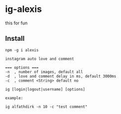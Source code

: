 # ig-alexis
this for fun

## Install

`npm -g i alexis`

```
instagram auto love and comment

=== options ===
-n  , number of images, default all
-d  , love and comment delay in ms, default 3000ms
-c  , comment <String> default no

ig [login|logout|username] [options]

example:

ig alfathdirk -n 10 -c "test comment"
```
